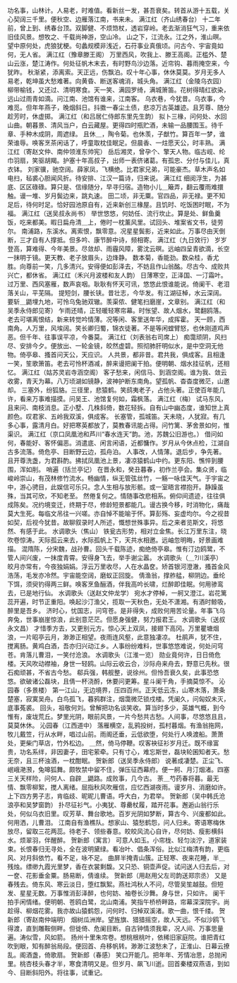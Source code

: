 <!-- { "loadSidebar": true } -->
功名事，山林计。人易老，时难值。看新丝一发，甚吾衰矣。转首从游十五载，关心契阔三千里。便秋空、边雁落江南，书来未。 
满江红（齐山绣春台）
十二年前，曾上到、绣春台顶。双脚健、不烦筇杖，透岩穿岭。老去渐消狂气习，重来依旧佳风景。想牧之、千载尚神游，空山冷。 
山之下，江流永。江之外，淮山暝。望中原何处，虎狼犹梗。句蠡规模非浅近，石苻事业真俄顷。问古今、宇宙竟如何，无人省。 
满江红（豫章滕王阁）
万里西风，吹我上、滕王高阁。正槛外、楚山云涨，楚江涛作。何处征帆木末去，有时野鸟沙边落。近帘钩、暮雨掩空来，今犹昨。 
秋渐紧，添离索。天正远，伤飘泊。叹十年心事，休休莫莫。岁月无多人易老，乾坤虽大愁难著。向黄昏、断送客魂消，城头角。 
满江红（金陵乌衣园）
柳带榆钱，又还过、清明寒食。天一笑、满园罗绮，满城箫笛。花树得晴红欲染，远山过雨青如滴。问江南、池馆有谁来，江南客。 
乌衣巷，今犹昔。乌衣事，今难觅。但年年燕子，晚烟斜日。抖擞一春尘土债，悲凉万古英雄迹。且芳尊、随分趁芳时，休虚掷。 
满江红（和吕居仁侍郎东里先生韵）
拟卜三椽，问何处、水回山曲。朝暮景、清风当户，白云藏屋。更得四时瓶贮酒，未输一品腰围玉。待千章、手种木成阴，周遮绿。 
且休＿，陶令菊。也休羡，子猷竹。算百年一梦，谁荣谁辱。唤客烹茶闲话了，呼童取枕佳眠足。但晨香、一炷愿天公，时丰熟。 
满江红（寄赵文仲、南仲领淮东帅宪）
岳后湘灵，曾孕个、擎天人物。临古岘、纶巾羽扇，笑驱胡羯。护塞十年高叔子，出师一表侪诸葛。有孤忠、分付与佳儿，真衣钵。 
刘家骥，驰空阔。薛家凤，飞横绝。比君家兄弟，可能豪杰。草木声名如电扫，毡裘心胆闻风折。待安排、江汉一篇诗，归来说。 
满江红
细阅浮生，为甚底、区区碌碌。算只是、信缘随分，早寻归宿。造物小儿＿簸弄，翻云覆雨难擐触。谩一堆、岁月鬓边来，跳丸速。 
田二顷，非无粟。官四品，非无禄。更不知足后，待何时足。恰好园池原自有，近来新创三椽屋。且饥时、吃饭困时眠，不为福。 
满江红（送吴叔永尚书）
举世悠悠，何妨任、流行坎止。算是处、鲜鱼羹饭，吃来都美。暇日扁舟清＿上，倦时一枕薰风里。试回头、堆案省文书，徒劳尔。 
南浦路，东溪水。离索恨，飘零意。况星星鬓影，近来如此。万事尽由天倒断，三才自有人撑抵。但多吟、康节醉中诗，频相寄。 
满江红（九日效行）
岁岁登高，算难得、今年美景。尽敛却、雨霾风障，雾沈云暝。远岫四呈青欲滴，长空一抹明于镜。更天教、老子放眉头，边烽静。 
数本菊，香能劲。数朵桂，香尤胜。向尊前一笑，几多清兴。安得便如彭泽去，不妨且作山翁酩。尽古今、成败共兴亡，都休省。 
满江红（禾兴月波楼和友人韵）
日薄寒空，正泽国、一汀霜叶。过万里、西风塞雁，数声哀咽。耿耿有怀天可讯，悠悠此恨谁能说。倚阑干、老泪落关山，平芜隔。 
提短剑，腰长铗。昔壮志，今华发。有江湖征棹，水云深阔。要斩＿鼯埋九地，可怜乌兔驰双辙。羡渠侬、健笔扫磨崖，文章别。 
满江红（和吴季永侍郎见寄）
乍雨还晴，正轻暖轻寒帘幕。时怅望、故人烟水，鹭翻鸥落。老去可堪离恨结，新来转觉吟情薄。况等闲、客里送年华，成挥霍。 
天一顾，西南角。人万里，风埃阔。笑长卿归蜀，锦衣徒著。不是等闲螳臂怒，也休刚道鸡声恶。但千年、往事误平凉，今番莫。 
满江红（刘表翁右司席上）
痴霭顽阴，风扫尽、安排今夕。便放出、一轮金镜，皎然虚碧。照彻肺肝明似水，是中空洞无他物。倚亭皋、搔首问天公，天应识。 
人共景，都非昔。君共我，俱成客。且相逢一笑，笙歌箫笛。老去可怜杯酒减，醉来谩把阑干拍。便明朝、烟水挂征帆，还相忆。 
满江红（姑苏灵岩寺涵空阁）
客子愁来，闲信马、到涵空阁。谁为我、敛云收雾，青天为幕。八万顷湖如镜静，波神护断东南角。望孤帆、杳杳度微茫，山邀却。 
三塞外，纷狐貉。三径里，悲猿鹤。笑鸱夷老子，占他头著。正使百年能几许，看来万事难描摸。问吴王、池馆复何如，霜枫落。 
满江红（梅）
试马东风，且来问、南枝消息。正小墅、几株斜倚，数花轻拆。自有山中幽态度，谁知世上真颜色。叹君家、五岭我双溪，俱成客。 
长塞管，孤城笛。天未晓，人犹寂。有几多心事，露清月白。好把寒英都放了，莫教春讯能占得。问竹篱、茅舍景如何，惟渠识。 
满江红（京口凤凰池和芦川“春水连天”韵。池，苏魏公旧游也。）
借问如何，春能好、客怀偏恶。消遣底、闲言闲语，近都慵作。岁月从今休点检，江湖自古多流落。倚危亭、目断野云边，孤舟泊。 
人事改，人情薄。退后步，争先著。且开尊洗盏，为君斟酌。拂拭凤凰池上景，凄凉猿鹤山中约。更东阳、憔悴到腰围，浑如削。 
哨遍（括兰亭记）
在晋永和，癸丑暮春，初作兰亭会。集众贤，临峻岭崇山，有茂林修竹流水。畅幽情，纵无管弦丝竹，一觞一咏佳天气。于宇宙之中，游心骋目，此娱信可乐只。念人生相与放形骸。或一室晤言襟抱开。静躁虽殊，当其可欣，不知老至。 
然倦复何之。情随事改悲相系。俯仰间遗迹，往往俱成陈矣。况约境变迁，终期于尽，修龄短景都能几。谩古换今移，时消物化，痛哉莫大生死。每临文吊往一兴嗟。亦自悼不能喻于怀。算彭殇、妄虚均尔。今之视昔如契，后视今犹昔。故聊叙录时人所述，慨想世殊事异。后之来者览斯文，将悠然、有感于此。 
水调歌头（焦山）
铁瓮古形势，相对立金焦。长江万里东注，晓吹卷惊涛。天际孤云来去，水际孤帆上下，天共水相邀。远岫忽明晦，好景画难描。 
混隋陈，分宋魏，战孙曹。回头千载陈迹，痴绝倚亭皋。惟有汀边鸥鹭，不管人间兴废，一抹度青霄。安得身飞去，举手谢尘嚣。 
水调歌头（＿?川溪亭）
皎月亦常有，今夜独娟娟。浮云万里收尽，人在水晶奁。矫首银河澄澈，搔首金风浩荡，毛发亦冷然。宇宙能空阔，磨蚁正回旋。 
倩渔翁，撑舴艋，柳阴边。垂纶下饵，须臾钓得两三鲜。唤客烹鱼酾酒，伴我高吟长啸，烂醉即佳眠。何用骖鸾去，已是地行仙。 
水调歌头（送赵文仲龙学）
宛水才停棹，一舸又澄江。岩花篱蕊开遍，时节正重阳。唤起沙汀渔父，揽取一天秋色，无处不潇湘。有酒时鲸吸，醉里是吾乡。 
济时心，忧国志，问穹苍。是非得失，成败何用苦论量。年事飞乌奔兔，世事崩崖惊浪，此别意茫茫。但愿身强健，努力报君王。 
水调歌头（送叔永文昌）
才惜季方去，又更别元方。惊心天上双凤，接翅下高冈。万里瞿塘烟浪，一片昭亭云月，渺渺正相望。夜雨连风壑，此意独凄凉。 
杜鹃声，犹不住，搅离肠。黄鸡白酒，吾亦归兴动江乡。人事纷纷难料，世事悠悠难说，何处问穹苍。肯落儿曹泪，一笑付沧浪。 
水调歌头（江淮一览）
勋业竟何许，日日倚危楼。天风吹动襟袖，身世一轻鸥。山际云收云合，沙际舟来舟去，野意已先秋。很石痴顽甚，不省古今愁。 
郗兵强，韩舰整，说徐州。但怜吾衰久矣，此事恐悠悠。欲破诸公磊块，且倩一杯浇酹，休要问更筹。星斗阑干角，手摘莫惊不。 
沁园春（多景楼）
第一江山，无边境界，压四百州。正天低云冻，山寒木落，萧条楚塞，寂寞吴舟。白鸟孤飞，暮鸦群注，烟霭微茫锁戍楼。凭阑久，问匈奴未灭，底事菟裘。 
回头，祖敬何刘。曾解把功名谈笑收。算当时多少，英雄气概，到今惟有，废垅荒丘。梦里光阴，眼前风景，一片今愁共古愁。人间事，尽悠悠且且，莫莫休休。 
沁园春（江西道中）
落雁横空，乱鸦投树，孤村暮烟。有渔翁拖网，牧儿戴笠，行从水畔，唱过山前。雨阁还垂，云低欲堕，何处行人唤渡船。萧萧处，更柴门草店，竹外松边。 
＿然，倚马停鞭。叹客袂征衫岁月迁。既不缘富贵，功名系绊，非因妻子，田宅萦牵。只有寸心，难忘斯世，磊块轮囷知者天。愁无奈，且三杯浊酒，一枕酣眠。 
贺新郎（送吴季永侍郎）
说著成凄楚。正尘飞、岷峨滟滪，兔嗥狐舞。颇牧禁中留不住，弹压征西幕府。便一舸、月汀烟渚。四塞三关天样险，问何人、自辟＿鼯路。成败事，几今古。 
荼＿芍药春将暮。最无情、飘零柳絮，搅人离绪。屈指秋风吹雁信，应忆西湖夜雨。谩岁月、消磨如许。上下四方男子志，肯临歧、昵昵儿曹语。呼大白，为君举。 
贺新郎（吴中韩氏沧浪亭和吴梦窗韵）
扑尽征衫气。小夷犹、尊罍杖履，踏开花事。邂逅山翁行乐处，何似乌衣旧里。叹芳草、舞台歌地。百岁光阴如梦断，算古今、兴废都如此。何用洒，儿曹泪。 
江南自有渔樵队。想家山、猿愁鹤怨，问人归未。寄语寒梅休放尽，留取三花两蕊。待老子、领些春意。皎皎风流心自许，尽何妨、瘦影横斜水。烦翠羽，伴醒醉。 
贺新郎（寓言）
可意人如玉。小帘栊、轻匀淡泞，道家装束。长恨春归无寻处，全在波明黛绿。看冶叶、倡条浑俗。比似江梅清有韵，更临风、对月斜依竹。看不足，咏不足。 
曲屏半掩青山簇。正轻寒、夜来花睡，半＿残烛。缥缈九霞光里梦，香在衣裳剩馥。又只恐、铜壶声促。试问送人归去后，对一奁、花影垂金粟。肠易断，倩谁续。 
贺新郎（用赵用父左司韵送郑宗丞）
又是春残去。倚东风、寒云淡日，堕红飘絮。燕社鸿秋人不问，尽管吴笙越鼓。但短发、星星无数。万事惟消彭泽醉，也何妨、袖卷长沙舞。身与世，只如许。 
阑干拍手闲情绪。便明朝、苍鸥白鹭，北山南浦。笑指午桥桥畔路，帘幕深深院宇。尚趁得、柳烟花雾。我亦故山猿鹤怨，问何时、归棹双溪渚。歌一曲，恨千缕。 
贺新郎（寄赵南仲端明）
烟树瓜洲岸。望旌旗、猎猎摇空，故人天远。不似沙鸥飞得渡，直到雕鞍侧畔。但徙倚、危阑目断。自古钟情须我辈，况人间、万事思量遍。涛似雪，风如箭。 
扬州十里朱帘卷。想桃根桃叶，依稀旧家庭院。谁把青红吹到眼，知有醉翁局段。便回首、舟移帆转。渺渺江波愁未了，正淮山、日幕云撩乱。阁酒盏，倚歌扇。 
贺新郎（春感）
笑口开能几。把年年、芳情冶思，总抛闲里。桃杏枝头春才半，寒食清明又是。但岁月、飙飞川逝。回首秦楼双燕语，到如今、目断斜阳外。将往事，试重记。 
